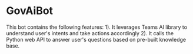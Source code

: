 # GovAiBot
This bot contains the following features:
1). It leverages Teams AI library to understand user's intents and take actions accordingly
2). It calls the Python web API to answer user's questions based on pre-built knowledge base. 